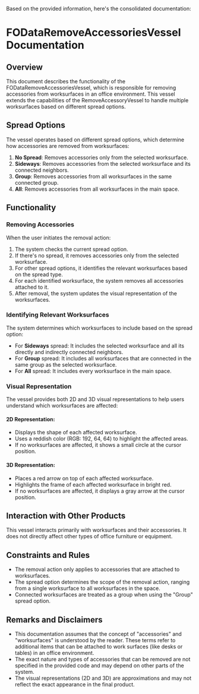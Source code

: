 Based on the provided information, here's the consolidated documentation:

# FODataRemoveAccessoriesVessel Documentation

## Overview

This document describes the functionality of the FODataRemoveAccessoriesVessel, which is responsible for removing accessories from worksurfaces in an office environment. This vessel extends the capabilities of the RemoveAccessoryVessel to handle multiple worksurfaces based on different spread options.

## Spread Options

The vessel operates based on different spread options, which determine how accessories are removed from worksurfaces:

1. **No Spread**: Removes accessories only from the selected worksurface.
2. **Sideways**: Removes accessories from the selected worksurface and its connected neighbors.
3. **Group**: Removes accessories from all worksurfaces in the same connected group.
4. **All**: Removes accessories from all worksurfaces in the main space.

## Functionality

### Removing Accessories

When the user initiates the removal action:

1. The system checks the current spread option.
2. If there's no spread, it removes accessories only from the selected worksurface.
3. For other spread options, it identifies the relevant worksurfaces based on the spread type.
4. For each identified worksurface, the system removes all accessories attached to it.
5. After removal, the system updates the visual representation of the worksurfaces.

### Identifying Relevant Worksurfaces

The system determines which worksurfaces to include based on the spread option:

- For **Sideways** spread: It includes the selected worksurface and all its directly and indirectly connected neighbors.
- For **Group** spread: It includes all worksurfaces that are connected in the same group as the selected worksurface.
- For **All** spread: It includes every worksurface in the main space.

### Visual Representation

The vessel provides both 2D and 3D visual representations to help users understand which worksurfaces are affected:

#### 2D Representation:
- Displays the shape of each affected worksurface.
- Uses a reddish color (RGB: 192, 64, 64) to highlight the affected areas.
- If no worksurfaces are affected, it shows a small circle at the cursor position.

#### 3D Representation:
- Places a red arrow on top of each affected worksurface.
- Highlights the frame of each affected worksurface in bright red.
- If no worksurfaces are affected, it displays a gray arrow at the cursor position.

## Interaction with Other Products

This vessel interacts primarily with worksurfaces and their accessories. It does not directly affect other types of office furniture or equipment.

## Constraints and Rules

- The removal action only applies to accessories that are attached to worksurfaces.
- The spread option determines the scope of the removal action, ranging from a single worksurface to all worksurfaces in the space.
- Connected worksurfaces are treated as a group when using the "Group" spread option.

## Remarks and Disclaimers

- This documentation assumes that the concept of "accessories" and "worksurfaces" is understood by the reader. These terms refer to additional items that can be attached to work surfaces (like desks or tables) in an office environment.
- The exact nature and types of accessories that can be removed are not specified in the provided code and may depend on other parts of the system.
- The visual representations (2D and 3D) are approximations and may not reflect the exact appearance in the final product.